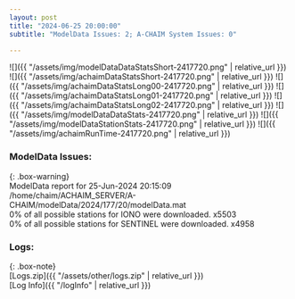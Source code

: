 ```yaml
---
layout: post
title: "2024-06-25 20:00:00"
subtitle: "ModelData Issues: 2; A-CHAIM System Issues: 0"

---
```


![]({{ "/assets/img/modelDataDataStatsShort-2417720.png" | relative_url }})
![]({{ "/assets/img/achaimDataStatsShort-2417720.png" | relative_url }})
![]({{ "/assets/img/achaimDataStatsLong00-2417720.png" | relative_url }})
![]({{ "/assets/img/achaimDataStatsLong01-2417720.png" | relative_url }})
![]({{ "/assets/img/achaimDataStatsLong02-2417720.png" | relative_url }})
![]({{ "/assets/img/modelDataDataStats-2417720.png" | relative_url }})
![]({{ "/assets/img/modelDataStationStats-2417720.png" | relative_url }})
![]({{ "/assets/img/achaimRunTime-2417720.png" | relative_url }})


### ModelData Issues:  
  
{: .box-warning}  
 ModelData report for 25-Jun-2024 20:15:09   
 /home/chaim/ACHAIM_SERVER/A-CHAIM/modelData/2024/177/20/modelData.mat   
 0% of all possible stations for IONO were downloaded. x5503   
 0% of all possible stations for SENTINEL were downloaded. x4958   
  


### Logs:  
  
{: .box-note}  
[Logs.zip]({{ "/assets/other/logs.zip" | relative_url }})  
[Log Info]({{ "/logInfo" | relative_url }})  
